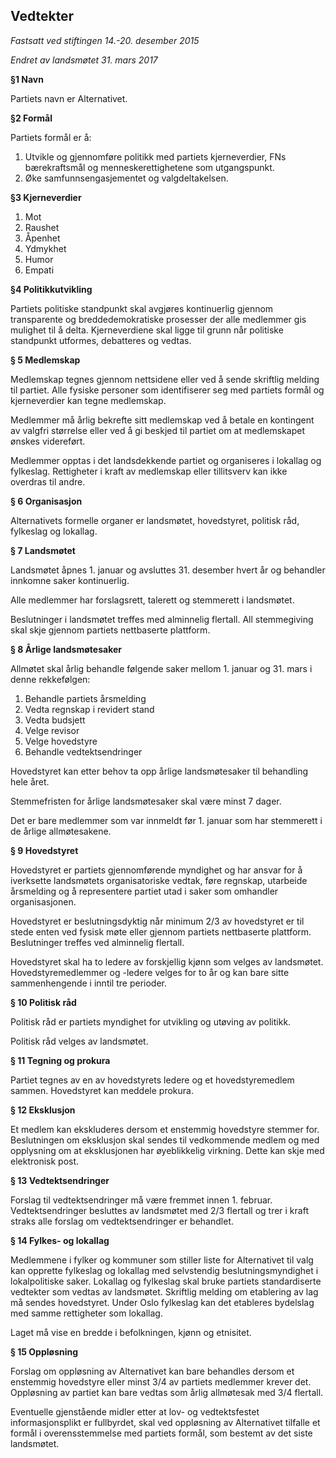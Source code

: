 

Vedtekter
---------
*Fastsatt ved stiftingen 14.-20. desember 2015*

*Endret av landsmøtet 31. mars 2017*

**§1 Navn**

Partiets navn er Alternativet.

**§2 Formål**

Partiets formål er å:

1. Utvikle og gjennomføre politikk med partiets kjerneverdier, FNs bærekraftsmål og menneskerettighetene som utgangspunkt.
2. Øke samfunnsengasjementet og valgdeltakelsen.

**§3 Kjerneverdier**

1. Mot
2. Raushet
3. Åpenhet
4. Ydmykhet
5. Humor
6. Empati

**§4 Politikkutvikling**

Partiets politiske standpunkt skal avgjøres kontinuerlig gjennom transparente og breddedemokratiske prosesser der alle medlemmer gis mulighet til å delta. Kjerneverdiene skal ligge til grunn når politiske standpunkt utformes, debatteres og vedtas.

**§ 5 Medlemskap**

Medlemskap tegnes gjennom nettsidene eller ved å sende skriftlig melding til partiet.
Alle fysiske personer som identifiserer seg med partiets formål og kjerneverdier kan tegne medlemskap.

Medlemmer må årlig bekrefte sitt medlemskap ved å betale en kontingent av valgfri størrelse eller ved å gi beskjed til partiet om at medlemskapet ønskes videreført.

Medlemmer opptas i det landsdekkende partiet og organiseres i lokallag og fylkeslag.
Rettigheter i kraft av medlemskap eller tillitsverv kan ikke overdras til andre.

**§ 6 Organisasjon**

Alternativets formelle organer er landsmøtet, hovedstyret, politisk råd, fylkeslag og lokallag.

**§ 7 Landsmøtet**

Landsmøtet åpnes 1. januar og avsluttes 31. desember hvert år og behandler innkomne saker kontinuerlig.

Alle medlemmer har forslagsrett, talerett og stemmerett i landsmøtet.

Beslutninger i landsmøtet treffes med alminnelig flertall. All stemmegiving skal skje gjennom partiets nettbaserte plattform.

**§ 8 Årlige landsmøtesaker**

Allmøtet skal årlig behandle følgende saker mellom 1. januar og 31. mars i denne rekkefølgen:

1. Behandle partiets årsmelding
2. Vedta regnskap i revidert stand
3. Vedta budsjett
4. Velge revisor
5. Velge hovedstyre
6. Behandle vedtektsendringer

Hovedstyret kan etter behov ta opp årlige landsmøtesaker til behandling hele året.

Stemmefristen for årlige landsmøtesaker skal være minst 7 dager.

Det er bare medlemmer som var innmeldt før 1. januar som har stemmerett i de årlige allmøtesakene.

**§ 9 Hovedstyret**

Hovedstyret er partiets gjennomførende myndighet og har ansvar for å iverksette landsmøtets organisatoriske vedtak, føre  regnskap, utarbeide årsmelding og å representere partiet utad i saker som omhandler organisasjonen.

Hovedstyret er beslutningsdyktig når minimum 2/3 av hovedstyret er til stede enten ved fysisk møte eller gjennom partiets nettbaserte plattform. Beslutninger treffes ved alminnelig flertall.

Hovedstyret skal ha to ledere av forskjellig kjønn som velges av landsmøtet. Hovedstyremedlemmer og -ledere velges for to år og kan bare sitte sammenhengende i inntil tre perioder.

**§ 10 Politisk råd**

Politisk råd er partiets myndighet for utvikling og utøving av politikk.

Politisk råd velges av landsmøtet.

**§ 11 Tegning og prokura**

Partiet tegnes av en av hovedstyrets ledere og et hovedstyremedlem sammen. Hovedstyret kan meddele prokura.

**§ 12 Eksklusjon**

Et medlem kan ekskluderes dersom et enstemmig hovedstyre stemmer for. Beslutningen om eksklusjon skal sendes til vedkommende medlem og med opplysning om at eksklusjonen har øyeblikkelig virkning. Dette kan skje med elektronisk post.

**§ 13 Vedtektsendringer**

Forslag til vedtektsendringer må være fremmet innen 1. februar. Vedtektsendringer besluttes av landsmøtet med 2/3 flertall og trer i kraft straks alle forslag om vedtektsendringer er behandlet.

**§ 14 Fylkes- og lokallag**

Medlemmene i fylker og kommuner som stiller liste for Alternativet til valg kan opprette fylkeslag og lokallag med selvstendig beslutningsmyndighet i lokalpolitiske saker. Lokallag og fylkeslag skal bruke partiets standardiserte vedtekter som vedtas av landsmøtet. Skriftlig melding om etablering av lag må sendes hovedstyret. Under Oslo fylkeslag kan det etableres bydelslag med samme rettigheter som lokallag.

Laget må vise en bredde i befolkningen, kjønn og etnisitet.

**§ 15 Oppløsning**

Forslag om oppløsning av Alternativet kan bare behandles dersom et enstemmig hovedstyre eller minst 3/4 av partiets medlemmer krever det. Oppløsning av partiet kan bare vedtas som årlig allmøtesak med 3/4 flertall.

Eventuelle gjenstående midler etter at lov- og vedtektsfestet informasjonsplikt er fullbyrdet, skal ved oppløsning av Alternativet tilfalle et formål i overensstemmelse med partiets formål, som bestemt av det siste landsmøtet.
